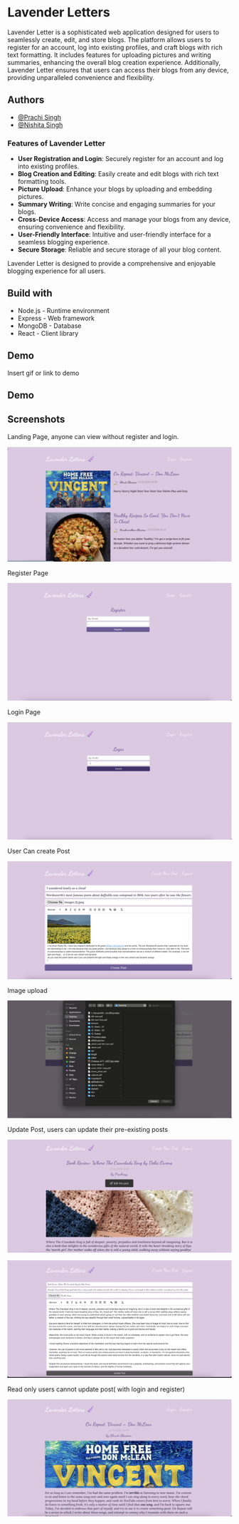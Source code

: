 
# Lavender Letters

Lavender Letter is a sophisticated web application designed for users to seamlessly create, edit, and store blogs. The platform allows users to register for an account, log into existing profiles, and craft blogs with rich text formatting. It includes features for uploading pictures and writing summaries, enhancing the overall blog creation experience. Additionally, Lavender Letter ensures that users can access their blogs from any device, providing unparalleled convenience and flexibility.




## Authors

- [@Prachi Singh](https://github.com/Prachi309)
- [@Nishita Singh](https://github.com/nishitasinghhh)




### Features of Lavender Letter

- **User Registration and Login**: Securely register for an account and log into existing profiles.
- **Blog Creation and Editing**: Easily create and edit blogs with rich text formatting tools.
- **Picture Upload**: Enhance your blogs by uploading and embedding pictures.
- **Summary Writing**: Write concise and engaging summaries for your blogs.
- **Cross-Device Access**: Access and manage your blogs from any device, ensuring convenience and flexibility.
- **User-Friendly Interface**: Intuitive and user-friendly interface for a seamless blogging experience.
- **Secure Storage**: Reliable and secure storage of all your blog content.

Lavender Letter is designed to provide a comprehensive and enjoyable blogging experience for all users.
## Build with
- Node.js - Runtime environment
- Express - Web framework
- MongoDB - Database
- React - Client library
## Demo

Insert gif or link to demo


## Demo

## Screenshots
Landing Page, anyone can view without register and login.

![Image Alt](https://github.com/NishitaPrachi/Lavender-Letters/blob/6a9974c3be180bb30e9c825dcfdc3b26974b9a0c/lavender%20screenshots/Screenshot%202024-07-13%20at%204.10.06%20PM.png)


Register Page

![Image Alt](https://github.com/NishitaPrachi/Lavender-Letters/blob/66d2c145620e7c5c8c0ddac4fff51137f1bc4fe0/lavender%20screenshots/Screenshot%202024-07-13%20at%204.11.33%20PM.png)


Login Page

![Image Alt](https://github.com/NishitaPrachi/Lavender-Letters/blob/66d2c145620e7c5c8c0ddac4fff51137f1bc4fe0/lavender%20screenshots/Screenshot%202024-07-13%20at%204.12.07%20PM.png)


User Can create Post 

![Image Alt](https://github.com/NishitaPrachi/Lavender-Letters/blob/66d2c145620e7c5c8c0ddac4fff51137f1bc4fe0/lavender%20screenshots/Screenshot%202024-07-13%20at%204.20.35%20PM.png)


Image upload

![Image Alt](https://github.com/NishitaPrachi/Lavender-Letters/blob/66d2c145620e7c5c8c0ddac4fff51137f1bc4fe0/lavender%20screenshots/Screenshot%202024-07-13%20at%204.18.58%20PM.png)


Update Post, users can update their pre-existing posts

![Image Alt](https://github.com/NishitaPrachi/Lavender-Letters/blob/66d2c145620e7c5c8c0ddac4fff51137f1bc4fe0/lavender%20screenshots/Screenshot%202024-07-13%20at%204.15.16%20PM.png)

![Image Alt](https://github.com/NishitaPrachi/Lavender-Letters/blob/66d2c145620e7c5c8c0ddac4fff51137f1bc4fe0/lavender%20screenshots/Screenshot%202024-07-13%20at%204.21.09%20PM.png)


Read only users cannot update post( with login and register)

![Image Alt](https://github.com/NishitaPrachi/Lavender-Letters/blob/66d2c145620e7c5c8c0ddac4fff51137f1bc4fe0/lavender%20screenshots/Screenshot%202024-07-13%20at%204.14.10%20PM.png)

